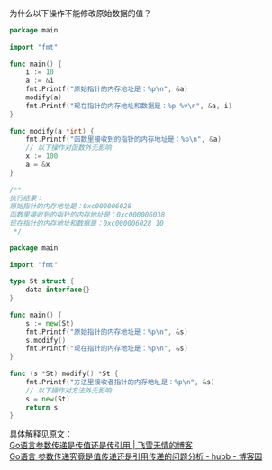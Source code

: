 为什么以下操作不能修改原始数据的值？

```go
package main
 
import "fmt"
 
func main() {
	i := 10
	a := &i
	fmt.Printf("原始指针的内存地址是：%p\n", &a)
	modify(a)
	fmt.Printf("现在指针的内存地址和数据是：%p %v\n", &a, i)
}
 
func modify(a *int) {
	fmt.Printf("函数里接收到的指针的内存地址是：%p\n", &a)
	// 以下操作对函数外无影响
	x := 100
	a = &x
}
 
/**
执行结果：
原始指针的内存地址是：0xc000006028
函数里接收到的指针的内存地址是：0xc000006038
现在指针的内存地址和数据是：0xc000006028 10
 */
```

```go
package main
 
import "fmt"
 
type St struct {
	data interface{}
}
 
func main() {
	s := new(St)
	fmt.Printf("原始指针的内存地址是：%p\n", &s)
	s.modify()
	fmt.Printf("现在指针的内存地址是：%p\n", &s)
}
 
func (s *St) modify() *St {
	fmt.Printf("方法里接收者指针的内存地址是：%p\n", &s)
    // 以下操作对方法外无影响
	s = new(St)
	return s
}
```

具体解释见原文：  
[Go语言参数传递是传值还是传引用 | 飞雪无情的博客](https://www.flysnow.org/2018/02/24/golang-function-parameters-passed-by-value.html)  
[Go语言 参数传递究竟是值传递还是引用传递的问题分析 - hubb - 博客园](https://www.cnblogs.com/ithubb/p/15468144.html)  
